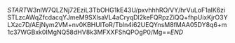 $START$W3nlW7QLZNj72EziL3TbOHG1kE43U/pxvhhhRO/VY/hrVuLoF1alK6ziSTLzcAWqZfcdacqYJmeM9SXlsaVL4aCryqDl2keFQRpzZiQQ+fhpUixKjrO3YLXzc7D/AEjNym2VM+nv0KBHUlToR/Tbln4i62UEQYnsM8fMAA05DY8q6+m1c37WGBxk0IMgNQ58dHV8k3MFXXFShQPOgP0/Mg==$END$